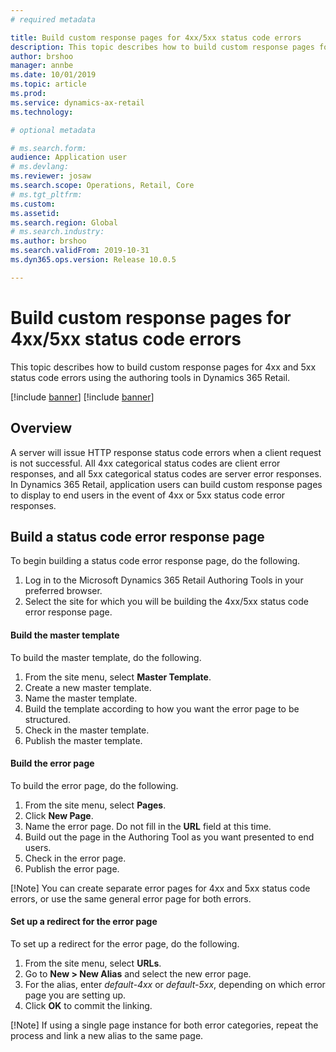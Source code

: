 ```yaml
---
# required metadata

title: Build custom response pages for 4xx/5xx status code errors
description: This topic describes how to build custom response pages for 4xx and 5xx status code errors using the authoring tools in Dynamics 365 Retail.
author: brshoo
manager: annbe
ms.date: 10/01/2019
ms.topic: article
ms.prod: 
ms.service: dynamics-ax-retail
ms.technology: 

# optional metadata

# ms.search.form: 
audience: Application user
# ms.devlang: 
ms.reviewer: josaw
ms.search.scope: Operations, Retail, Core
# ms.tgt_pltfrm: 
ms.custom: 
ms.assetid: 
ms.search.region: Global
# ms.search.industry: 
ms.author: brshoo
ms.search.validFrom: 2019-10-31
ms.dyn365.ops.version: Release 10.0.5

---
```


# Build custom response pages for 4xx/5xx status code errors 

This topic describes how to build custom response pages for 4xx and 5xx status code errors using the authoring tools in Dynamics 365 Retail.

[!include [banner](../includes/preview-banner.md)]
[!include [banner](../includes/banner.md)]

## Overview

A server will issue HTTP response status code errors when a client request is not successful. All 4xx categorical status codes are client error responses, and all 5xx categorical status codes are server error responses. In Dynamics 365 Retail, application users can build custom response pages to display to end users in the event of 4xx or 5xx status code error responses.

## Build a status code error response page
To begin building a status code error response page, do the following.

1. Log in to the Microsoft Dynamics 365 Retail Authoring Tools in your preferred browser. 
1. Select the site for which you will be building the 4xx/5xx status code error response page. 

#### Build the master template

To build the master template, do the following.

1. From the site menu, select **Master Template**.
1. Create a new master template.
1. Name the master template.
1. Build the template according to how you want the error page to be structured.
1. Check in the master template.
1. Publish the master template.

#### Build the error page

To build the error page, do the following.

1. From the site menu, select **Pages**.
1. Click **New Page**. 
1. Name the error page. Do not fill in the **URL** field at this time. 
1. Build out the page in the Authoring Tool as you want presented to end users.
1. Check in the error page.
1. Publish the error page.

[!Note] You can create separate error pages for 4xx and 5xx status code errors, or use the same general error page for both errors.

#### Set up a redirect for the error page

To set up a redirect for the error page, do the following.

1. From the site menu, select **URLs**.
1. Go to **New > New Alias** and select the new error page.
1. For the alias, enter *default-4xx* or *default-5xx*, depending on which error page you are setting up.
1. Click **OK** to commit the linking.

[!Note] If using a single page instance for both error categories, repeat the process and link a new alias to the same page.

